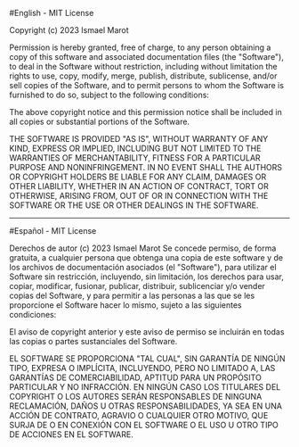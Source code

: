 #English - MIT License 

Copyright (c) 2023 Ismael Marot

Permission is hereby granted, free of charge, to any person obtaining a copy of this software and associated documentation files (the "Software"), to deal in the Software without restriction, including without limitation the rights to use, copy, modify, merge, publish, distribute, sublicense, and/or sell copies of the Software, and to permit persons to whom the Software is furnished to do so, subject to the following conditions:

The above copyright notice and this permission notice shall be included in all copies or substantial portions of the Software.

THE SOFTWARE IS PROVIDED "AS IS", WITHOUT WARRANTY OF ANY KIND, EXPRESS OR IMPLIED, INCLUDING BUT NOT LIMITED TO THE WARRANTIES OF MERCHANTABILITY, FITNESS FOR A PARTICULAR PURPOSE AND NONINFRINGEMENT. IN NO EVENT SHALL THE AUTHORS OR COPYRIGHT HOLDERS BE LIABLE FOR ANY CLAIM, DAMAGES OR OTHER LIABILITY, WHETHER IN AN ACTION OF CONTRACT, TORT OR OTHERWISE, ARISING FROM, OUT OF OR IN CONNECTION WITH THE SOFTWARE OR THE USE OR OTHER DEALINGS IN THE SOFTWARE.

---------------------------------------------------------------------


#Español - MIT License

Derechos de autor (c) 2023 Ismael Marot
Se concede permiso, de forma gratuita, a cualquier persona que obtenga una copia de este software y de los archivos de documentación asociados (el "Software"), para utilizar el Software sin restricción, incluyendo, sin limitación, los derechos para usar, copiar, modificar, fusionar, publicar, distribuir, sublicenciar y/o vender copias del Software, y para permitir a las personas a las que se les proporcione el Software hacer lo mismo, sujeto a las siguientes condiciones:

El aviso de copyright anterior y este aviso de permiso se incluirán en todas las copias o partes sustanciales del Software.

EL SOFTWARE SE PROPORCIONA "TAL CUAL", SIN GARANTÍA DE NINGÚN TIPO, EXPRESA O IMPLÍCITA, INCLUYENDO, PERO NO LIMITADO A, LAS GARANTÍAS DE COMERCIABILIDAD, APTITUD PARA UN PROPÓSITO PARTICULAR Y NO INFRACCIÓN. EN NINGÚN CASO LOS TITULARES DEL COPYRIGHT O LOS AUTORES SERÁN RESPONSABLES DE NINGUNA RECLAMACIÓN, DAÑOS U OTRAS RESPONSABILIDADES, YA SEA EN UNA ACCIÓN DE CONTRATO, AGRAVIO O CUALQUIER OTRO MOTIVO, QUE SURJA DE O EN CONEXIÓN CON EL SOFTWARE O EL USO U OTRO TIPO DE ACCIONES EN EL SOFTWARE.